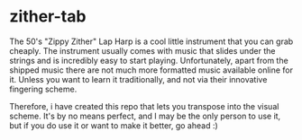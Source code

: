 # zither-tab

The 50's "Zippy Zither" Lap Harp is a cool little instrument that you can grab cheaply.
The instrument usually comes with music that slides under the strings and is incredibly easy to start playing.
Unfortunately, apart from the shipped music there are not much more formatted music available online for it. 
Unless you want to learn it traditionally, and not via their innovative fingering scheme.

Therefore, i have created this repo that lets you transpose into the visual scheme. 
It's by no means perfect, and I may be the only person to use it, but if you do use it or want to make it better, go ahead :)

